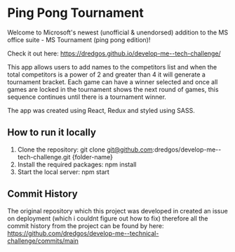 # Ping Pong Tournament

Welcome to Microsoft's newest (unofficial & unendorsed) addition to the MS office suite - MS Tournament (ping pong edition)! 

Check it out here: https://dredgos.github.io/develop-me--tech-challenge/

This app allows users to add names to the competitors list and when the total competitors is a power of 2 and greater than 4 it will generate a tournament bracket. Each game can have a winner selected and once all games are locked in the tournament shows the next round of games, this sequence continues until there is a tournament winner.

The app was created using React, Redux and styled using SASS.

## How to run it locally

1. Clone the repository: git clone git@github.com:dredgos/develop-me--tech-challenge.git {folder-name}
2. Install the required packages: npm install
3. Start the local server: npm start

## Commit History
The original repository which this project was developed in created an issue on deployment (which i couldnt figure out how to fix) therefore all the commit history from the project can be found by here: https://github.com/dredgos/develop-me--technical-challenge/commits/main






